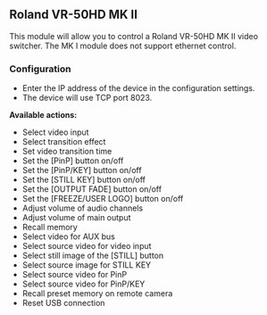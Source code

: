 ## Roland VR-50HD MK II

This module will allow you to control a Roland VR-50HD MK II video switcher. The MK I module does not support ethernet control.

### Configuration
* Enter the IP address of the device in the configuration settings.
* The device will use TCP port 8023.

**Available actions:**
* Select video input
* Select transition effect
* Set video transition time
* Set the [PinP] button on/off
* Set the [PinP/KEY] button on/off
* Set the [STILL KEY] button on/off
* Set the [OUTPUT FADE] button on/off
* Set the [FREEZE/USER LOGO] button on/off
* Adjust volume of audio channels
* Adjust volume of main output
* Recall memory
* Select video for AUX bus
* Select source video for video input
* Select still image of the [STILL] button
* Select source image for STILL KEY
* Select source video for PinP
* Select source video for PinP/KEY
* Recall preset memory on remote camera
* Reset USB connection